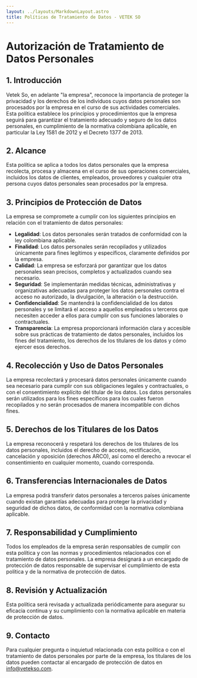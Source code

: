 ```yaml
---
layout: ../layouts/MarkdownLayout.astro
title: Políticas de Tratamiento de Datos - VETEK SO
---
```


# Autorización de Tratamiento de Datos Personales

## 1. Introducción

Vetek So, en adelante "la empresa", reconoce la importancia de proteger la privacidad y los derechos de los individuos cuyos datos personales son procesados por la empresa en el curso de sus actividades comerciales. Esta política establece los principios y procedimientos que la empresa seguirá para garantizar el tratamiento adecuado y seguro de los datos personales, en cumplimiento de la normativa colombiana aplicable, en particular la Ley 1581 de 2012 y el Decreto 1377 de 2013.

## 2. Alcance

Esta política se aplica a todos los datos personales que la empresa recolecta, procesa y almacena en el curso de sus operaciones comerciales, incluidos los datos de clientes, empleados, proveedores y cualquier otra persona cuyos datos personales sean procesados por la empresa.

## 3. Principios de Protección de Datos

La empresa se compromete a cumplir con los siguientes principios en relación con el tratamiento de datos personales:

- **Legalidad**: Los datos personales serán tratados de conformidad con la ley colombiana aplicable.
- **Finalidad**: Los datos personales serán recopilados y utilizados únicamente para fines legítimos y específicos, claramente definidos por la empresa.
- **Calidad**: La empresa se esforzará por garantizar que los datos personales sean precisos, completos y actualizados cuando sea necesario.
- **Seguridad**: Se implementarán medidas técnicas, administrativas y organizativas adecuadas para proteger los datos personales contra el acceso no autorizado, la divulgación, la alteración o la destrucción.
- **Confidencialidad**: Se mantendrá la confidencialidad de los datos personales y se limitará el acceso a aquellos empleados u terceros que necesiten acceder a ellos para cumplir con sus funciones laborales o contractuales.
- **Transparencia**: La empresa proporcionará información clara y accesible sobre sus prácticas de tratamiento de datos personales, incluidos los fines del tratamiento, los derechos de los titulares de los datos y cómo ejercer esos derechos.

## 4. Recolección y Uso de Datos Personales

La empresa recolectará y procesará datos personales únicamente cuando sea necesario para cumplir con sus obligaciones legales y contractuales, o con el consentimiento explícito del titular de los datos. Los datos personales serán utilizados para los fines específicos para los cuales fueron recopilados y no serán procesados de manera incompatible con dichos fines.

## 5. Derechos de los Titulares de los Datos

La empresa reconocerá y respetará los derechos de los titulares de los datos personales, incluidos el derecho de acceso, rectificación, cancelación y oposición (derechos ARCO), así como el derecho a revocar el consentimiento en cualquier momento, cuando corresponda.

## 6. Transferencias Internacionales de Datos

La empresa podrá transferir datos personales a terceros países únicamente cuando existan garantías adecuadas para proteger la privacidad y seguridad de dichos datos, de conformidad con la normativa colombiana aplicable.

## 7. Responsabilidad y Cumplimiento

Todos los empleados de la empresa serán responsables de cumplir con esta política y con las normas y procedimientos relacionados con el tratamiento de datos personales. La empresa designará a un encargado de protección de datos responsable de supervisar el cumplimiento de esta política y de la normativa de protección de datos.

## 8. Revisión y Actualización

Esta política será revisada y actualizada periódicamente para asegurar su eficacia continua y su cumplimiento con la normativa aplicable en materia de protección de datos.

## 9. Contacto

Para cualquier pregunta o inquietud relacionada con esta política o con el tratamiento de datos personales por parte de la empresa, los titulares de los datos pueden contactar al encargado de protección de datos en info@vetekso.com.
